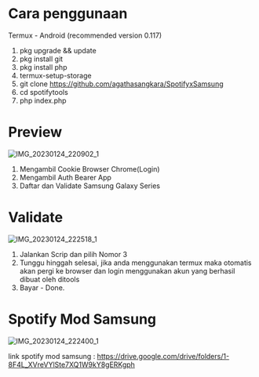 # Cara penggunaan

Termux - Android (recommended version 0.117)

1. pkg upgrade && update
2. pkg install git
3. pkg install php
4. termux-setup-storage
5. git clone https://github.com/agathasangkara/SpotifyxSamsung
6. cd spotifytools
7. php index.php

# Preview
![IMG_20230124_220902_1](https://user-images.githubusercontent.com/115182304/214331697-c6d57f64-5045-4b2d-9fcb-58ff830adaa9.jpg)

1. Mengambil Cookie Browser Chrome(Login)
2. Mengambil Auth Bearer App
3. Daftar dan Validate Samsung Galaxy Series

# Validate
![IMG_20230124_222518_1](https://user-images.githubusercontent.com/115182304/214335191-b7e38295-6bbe-4bdb-a39a-d45442d4758a.jpg)

1. Jalankan Scrip dan pilih Nomor 3
2. Tunggu hinggah selesai, jika anda menggunakan termux maka otomatis akan pergi ke browser dan login menggunakan akun yang berhasil dibuat oleh ditools
3. Bayar - Done.

# Spotify Mod Samsung
![IMG_20230124_222400_1](https://user-images.githubusercontent.com/115182304/214334875-bc95ac66-814e-40d4-b0e6-468bcc271208.jpg)

link spotify mod samsung : https://drive.google.com/drive/folders/1-8F4L_XVreVYlSte7XQ1W9kY8gERKgph
